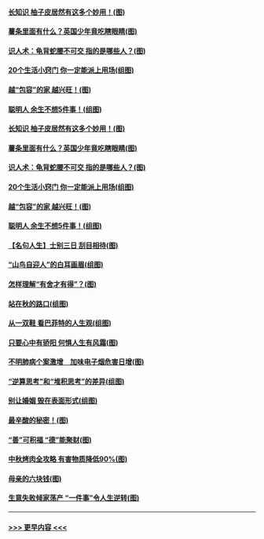 #### [长知识 柚子皮居然有这多个妙用！(图)](../pages/p8/907425.md?t=09172144) 
#### [薯条里面有什么？英国少年竟吃瞎眼睛(图)](../pages/p8/907381.md?t=09172144) 
#### [识人术：龟背蛇腰不可交 指的是哪些人？(图)](../pages/p8/907503.md?t=09172144) 
#### [20个生活小窍门 你一定能派上用场(组图)](../pages/p8/907510.md?t=09172144) 
#### [越“包容”的家 越兴旺！(图)](../pages/p8/907328.md?t=09172144) 
#### [聪明人 余生不想5件事！(组图)](../pages/p8/907364.md?t=09172144) 
#### [长知识 柚子皮居然有这多个妙用！(图)](../pages/p8/907425.md?t=09172144) 
#### [薯条里面有什么？英国少年竟吃瞎眼睛(图)](../pages/p8/907381.md?t=09172144) 
#### [识人术：龟背蛇腰不可交 指的是哪些人？(图)](../pages/p8/907503.md?t=09172144) 
#### [20个生活小窍门 你一定能派上用场(组图)](../pages/p8/907510.md?t=09172144) 
#### [越“包容”的家 越兴旺！(图)](../pages/p8/907328.md?t=09172144) 
#### [聪明人 余生不想5件事！(组图)](../pages/p8/907364.md?t=09172144) 
#### [【名句人生】士别三日 刮目相待(图)](../pages/p8/906988.md?t=09172144) 
#### [“山鸟自迎人”的白耳画眉(组图)](../pages/p8/907332.md?t=09172144) 
#### [怎样理解“有舍才有得”？(图)](../pages/p8/906872.md?t=09172144) 
#### [站在秋的路口(组图)](../pages/p8/906914.md?t=09172144) 
#### [从一双鞋 看巴菲特的人生观(组图)](../pages/p8/907311.md?t=09172144) 
#### [只要心中有骄阳 何惧人生有风霜(图)](../pages/p8/907320.md?t=09172144) 
#### [不明肺病个案激增　加味电子烟危害日增(图)](../pages/p8/907307.md?t=09172144) 
#### [“逆算思考”和“堆积思考”的差异(组图)](../pages/p8/907229.md?t=09172144) 
#### [别让婚姻 毁在表面形式(组图)](../pages/p8/907118.md?t=09172144) 
#### [最辛酸的秘密！(图)](../pages/p8/906327.md?t=09172144) 
#### [“善”可积福 “德”能聚财(图)](../pages/p8/906906.md?t=09172144) 
#### [中秋烤肉全攻略 有害物质降低90%(图)](../pages/p8/907227.md?t=09172144) 
#### [母亲的六块钱(图)](../pages/p8/907107.md?t=09172144) 
#### [生意失败倾家荡产 “一件事”令人生逆转(图)](../pages/p8/907101.md?t=09172144) 

----
#### [ >>> 更早内容 <<< ](../indexes/p8-earlier.md)
